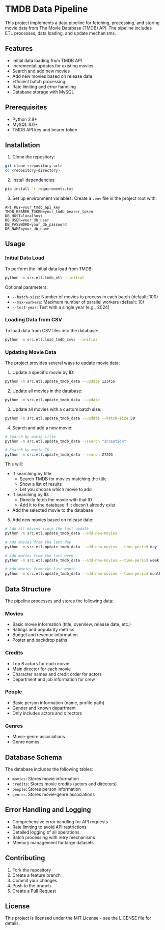 # TMDB Data Pipeline

This project implements a data pipeline for fetching, processing, and storing movie data from The Movie Database (TMDB) API. The pipeline includes ETL processes, data loading, and update mechanisms.

## Features

- Initial data loading from TMDB API
- Incremental updates for existing movies
- Search and add new movies
- Add new movies based on release date
- Efficient batch processing
- Rate limiting and error handling
- Database storage with MySQL

## Prerequisites

- Python 3.8+
- MySQL 8.0+
- TMDB API key and bearer token

## Installation

1. Clone the repository:
```bash
git clone <repository-url>
cd <repository-directory>
```

2. Install dependencies:
```bash
pip install -r requirements.txt
```

3. Set up environment variables:
Create a `.env` file in the project root with:
```
API_KEY=your_tmdb_api_key
TMDB_BEARER_TOKEN=your_tmdb_bearer_token
DB_HOST=localhost
DB_USER=your_db_user
DB_PASSWORD=your_db_password
DB_NAME=your_db_name
```

## Usage

### Initial Data Load

To perform the initial data load from TMDB:

```bash
python -m src.etl.tmdb_etl --initial
```

Optional parameters:
- `--batch-size`: Number of movies to process in each batch (default: 100)
- `--max-workers`: Maximum number of parallel workers (default: 10)
- `--test-year`: Test with a single year (e.g., 2024)

### Loading Data from CSV

To load data from CSV files into the database:

```bash
python -m src.etl.load_tmdb_csvs --initial
```

### Updating Movie Data

The project provides several ways to update movie data:

1. Update a specific movie by ID:
```bash
python -m src.etl.update_tmdb_data --update 123456
```

2. Update all movies in the database:
```bash
python -m src.etl.update_tmdb_data --update
```

3. Update all movies with a custom batch size:
```bash
python -m src.etl.update_tmdb_data --update --batch-size 50
```

4. Search and add a new movie:
```bash
# Search by movie title
python -m src.etl.update_tmdb_data --search "Inception"

# Search by movie ID
python -m src.etl.update_tmdb_data --search 27205
```
This will:
- If searching by title:
  - Search TMDB for movies matching the title
  - Show a list of results
  - Let you choose which movie to add
- If searching by ID:
  - Directly fetch the movie with that ID
  - Add it to the database if it doesn't already exist
- Add the selected movie to the database

5. Add new movies based on release date:
```bash
# Add all movies since the last update
python -m src.etl.update_tmdb_data --add-new-movies

# Add movies from the last day
python -m src.etl.update_tmdb_data --add-new-movies --time-period day

# Add movies from the last week
python -m src.etl.update_tmdb_data --add-new-movies --time-period week

# Add movies from the last month
python -m src.etl.update_tmdb_data --add-new-movies --time-period month
```

## Data Structure

The pipeline processes and stores the following data:

### Movies
- Basic movie information (title, overview, release date, etc.)
- Ratings and popularity metrics
- Budget and revenue information
- Poster and backdrop paths

### Credits
- Top 8 actors for each movie
- Main director for each movie
- Character names and credit order for actors
- Department and job information for crew

### People
- Basic person information (name, profile path)
- Gender and known department
- Only includes actors and directors

### Genres
- Movie-genre associations
- Genre names

## Database Schema

The database includes the following tables:
- `movies`: Stores movie information
- `credits`: Stores movie credits (actors and directors)
- `people`: Stores person information
- `genres`: Stores movie-genre associations

## Error Handling and Logging

- Comprehensive error handling for API requests
- Rate limiting to avoid API restrictions
- Detailed logging of all operations
- Batch processing with retry mechanisms
- Memory management for large datasets

## Contributing

1. Fork the repository
2. Create a feature branch
3. Commit your changes
4. Push to the branch
5. Create a Pull Request

## License

This project is licensed under the MIT License - see the LICENSE file for details.
